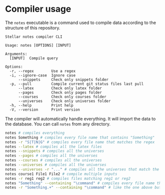 # Compiler usage

The `notes` executable is a command used to compile data according to the structure
of this repository.

```
Stellar notes compiler CLI

Usage: notes [OPTIONS] [INPUT]

Arguments:
  [INPUT]  Compile query

Options:
  -r, --regex        Use a regex
  -i, --ignore-case  Ignore case
      --snippets     Check only snippets folder
  -p, --pull         Compile current git status files last pull
      --latex        Check only latex folder
      --pages        Check only pages folder
      --courses      Check only courses folder
      --universes    Check only universes folder
  -h, --help         Print help
  -V, --version      Print version
```

The compiler will automatically handle everything. It will import
the data to the database. You can call `notes` from any directory.

```bash
notes # compiles everything
notes Something # compiles every file name that contains "Something"
notes -r "S|T|N|G" # compiles every file name that matches the regex
notes --latex # compiles all the latex files
notes --snippets # compiles all the universes
notes --pages # compiles all the universes
notes --courses # compiles all the universes
notes --universes # compiles all the universes
notes --universes -r "..." # compiles all the universes that match the regex
notes course1 File1 File2 # compile multiple inputs
notes -r reg1 reg2 # compiles files matching reg1 or reg2
notes "Something" --containing "\command" # compiles every file name that contains "Something" whose content contains "\command"
notes -r "Something.+" --containing "\command" # like the one above but with regex matching
```